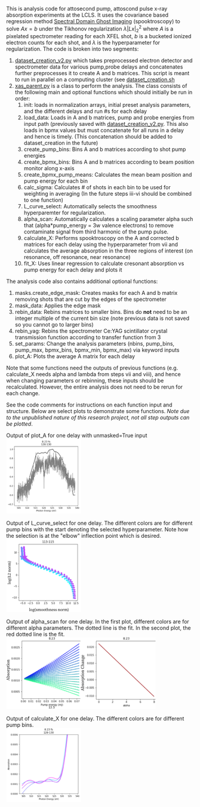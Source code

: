 This is analysis code for attosecond pump, attoscond pulse x-ray absorption experiments at the LCLS. It uses the covariance based regression method [Spectral Domain Ghost Imaging](https://github.com/congzlwag/spook) (spooktroscopy) to solve $Ax=b$ under the Tikhonov regularization $\lambda|Lx|_2^2$ where $A$ is a pixelated spectrometer reading for each XFEL shot, $b$ is a bucketed ionized electron counts for each shot, and $\lambda$ is the hyperparameter for regularization. The code is broken into two segments:
1. [dataset_creation_v2.py](/dataset_creation_v2.py) which takes preprocessed electron detector and spectrometer data for various pump,probe delays and concatenates further preprocesses it to create A and b matrices. This script is meant to run in parallel on a computing cluster (see [dataset_creation.sh](/dataset_creation.sh)
2. [xas_parent.py](/xas_parent.py) is a class to perform the analysis. The class consists of the following main and optional functions which should initially be run in order:
    1. init: loads in normalization arrays, initial preset analysis parameters, and the different delays and run #s for each delay
    2. load_data: Loads in A and b matrices, pump and probe energies from input path (previously saved with [dataset_creation_v2.py](/dataset_creation_v2.py). This also loads in bpmx values but must concatenate for all runs in a delay and hence is timely. (This concatenation should be added to dataset_creation in the future)
    3. create_pump_bins: Bins A and b matrices according to shot pump energies
    4. create_bpmx_bins: Bins A and b matrices according to beam position monitor along x-axis
    5. create_bpmx_pump_means: Calculates the mean beam position and pump energy for each bin
    6. calc_sigma: Calculates # of shots in each bin to be used for weighting in averaging (In the future steps iii-vi should be combined to one function)
    7. L_curve_select: Automatically selects the smoothness hyperparemter for regularization.
    8. alpha_scan: Automatically calculates a scaling parameter alpha such that (alpha*pump_energy = 3w valence electrons) to remove contaminate signal from third harmonic of the pump pulse.
    9. calculate_X: Performs spooktroscopy on the A and corrected b matrices for each delay using the hyperparameter from vii and calculates the average absorption in the three regions of interest (on resonance, off resonance, near resonance)
    10. fit_X: Uses linear regression to calculate cresonant absorption vs pump energy for each delay and plots it

The analysis code also contains additional optional functions:
1. masks.create_edge_mask: Creates masks for each A and b matrix removing shots that are cut by the edges of the spectrometer
2. mask_data: Applies the edge mask
3. rebin_data: Rebins matrices to smaller bins. Bins do __not__ need to be an integer multiple of the current bin size (note previous data is not saved so you cannot go to larger bins)
4. rebin_yag: Rebins the spectrometer Ce:YAG scintillator crystal transmission function according to transfer function from 3
5. set_params: Change the analysis parameters (nbins, pump_bins, pump_max, bpmx_bins, bpmx_min, bpmx_max) via keyword inputs
6. plot_A: Plots the average A matrix for each delay

Note that some functions need the outputs of previous functions (e.g. calculate_X needs alpha and lambda from steps vii and viii), and hence when changing parameters or rebinning, these inputs should be recalculated. However, the entire analysis does not need to be rerun for each change.

See the code comments for instructions on each function input and structure. Below are select plots to demonstrate some functions. _Note due to the unpublished nature of this research project, not all step outputs can be plotted_. 

Output of plot_A for one delay with unmasked=True input
<br/><img src='/Example Figures/A.png' alt="Average A" width="200"/>

Output of L_curve_select for one delay. The different colors are for different pump bins with the start denoting the selected hyperparameter. Note how the selection is at the "elbow" inflection point which is desired.
<br/><img src='/Example Figures/l_search.png' alt="Hyperparameter selection" width="200"/>

Output of alpha_scan for one delay. In the first plot, different colors are for different alpha parameters. The dotted line is the fit. In the second plot, the red dotted line is the fit.
<br/><img src='/Example Figures/alpha.png' alt="Alpha scan" width="400"/>

Output of calculate_X for one delay. The different colors are for different pump bins.
<br/><img src='/Example Figures/X.png' alt="X calculation" width="200"/>
